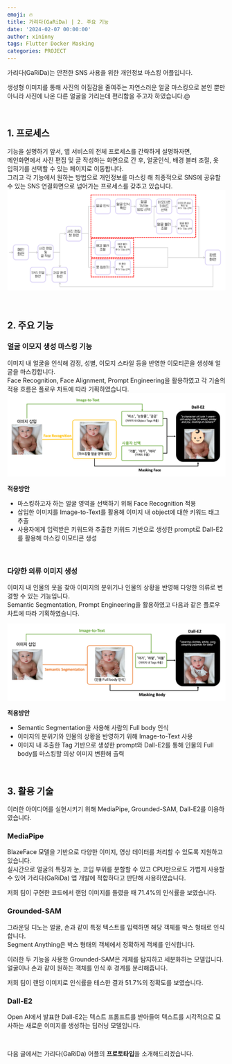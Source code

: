 ```yaml
---
emoji: 🔥
title: 가리다(GaRiDa) | 2. 주요 기능
date: '2024-02-07 00:00:00'
author: xininny
tags: Flutter Docker Masking
categories: PROJECT
---
```


가리다(GaRiDa)는 안전한 SNS 사용을 위한 개인정보 마스킹 어플입니다.

생성형 이미지를 통해 사진의 이질감을 줄여주는 자연스러운 얼굴 마스킹으로 본인 뿐만 아니라 사진에 나온 다른 얼굴을 가리는데 편리함을 주고자 하였습니다.@

<br/>

## 1. 프로세스

기능을 설명하기 앞서, 앱 서비스의 전체 프로세스를 간략하게 설명하자면,  
메인화면에서 사진 편집 및 글 작성하는 화면으로 간 후, 얼굴인식, 배경 블러 조절, 옷 입히기를 선택할 수 있는 페이지로 이동합니다.  
그리고 각 기능에서 원하는 방법으로 개인정보를 마스킹 해 최종적으로 SNS에 공유할 수 있는 SNS 연결화면으로 넘어가는 프로세스를 갖추고 있습니다.
![garida-process.png](garida-process.png)

<br>

## 2. 주요 기능

### 얼굴 이모지 생성 마스킹 기능

이미지 내 얼굴을 인식해 감정, 성별, 이모지 스타일 등을 반영한 이모티콘을 생성해 얼굴을 마스킹합니다.  
Face Recognition, Face Alignment, Prompt Engineering을 활용하였고 각 기술의 적용 흐름은 플로우 차트에 따라 기획하였습니다.
![garida-face-masking-flow.png](garida-face-masking-flow.png)

**적용방안**

- 마스킹하고자 하는 얼굴 영역을 선택하기 위해 Face Recognition 적용
- 삽입한 이미지를 Image-to-Text를 활용해 이미지 내 object에 대한 키워드 태그 추출
- 사용자에게 입력받은 키워드와 추출한 키워드 기반으로 생성한 prompt로 Dall-E2를 활용해 마스킹 이모티콘 생성

<br>

### 다양한 의류 이미지 생성

이미지 내 인물의 옷을 찾아 이미지의 분위기나 인물의 상황을 반영해 다양한 의류로 변경할 수 있는 기능입니다.  
Semantic Segmentation, Prompt Engineering을 활용하였고 다음과 같은 플로우 차트에 따라 기획하였습니다.

![garida-cloth-flow.png](garida-cloth-flow.png)

**적용방안**

- Semantic Segmentation을 사용해 사람의 Full body 인식
- 이미지의 분위기와 인물의 상황을 반영하기 위해 Image-to-Text 사용
- 이미지 내 추출한 Tag 기반으로 생성한 prompt와 Dall-E2를 통해 인물의 Full body를 마스킹할 의상 이미지 변환해 출력

<br>

## 3. 활용 기술

이러한 아이디어를 실현시키기 위해 MediaPipe, Grounded-SAM, Dall-E2를 이용하였습니다.

### MediaPipe

BlazeFace 모델을 기반으로 다양한 이미지, 영상 데이터를 처리할 수 있도록 지원하고 있습니다.  
실시간으로 얼굴의 특징과 눈, 코입 부위를 분할할 수 있고 CPU만으로도 가볍게 사용할 수 있어 가리다(GaRiDa) 앱 개발에 적합하다고 판단해 사용하였습니다.

저희 팀이 구현한 코드에서 랜덤 이미지를 돌렸을 때 71.4%의 인식률을 보였습니다.

### Grounded-SAM

그라운딩 디노는 얼굴, 손과 같이 특정 텍스트를 입력하면 해당 객체를 박스 형태로 인식합니다.  
Segment Anything은 박스 형태의 객체에서 정확하게 객체를 인식합니다.

이러한 두 기능을 사용한 Grounded-SAM은 개체를 탐지하고 세분화하는 모델입니다. 얼굴이나 손과 같이 원하는 객체를 인식 후 경계를 분리해줍니다.

저희 팀이 랜덤 이미지로 인식률을 테스한 결과 51.7%의 정확도를 보였습니다.

### Dall-E2

Open AI에서 발표한 Dall-E2는 텍스트 프롬프트를 받아들여 텍스트를 시각적으로 묘사하는 새로운 이미지를 생성하는 딥러닝 모델입니다.

<br>

다음 글에서는 가리다(GaRiDa) 어플의 **프로토타입**을 소개해드리겠습니다.

